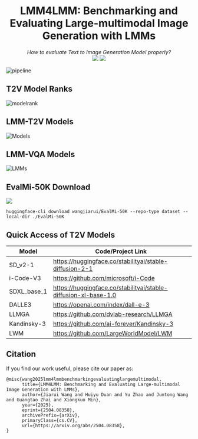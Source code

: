 
<div align="center">
   <h1>LMM4LMM: Benchmarking and Evaluating Large-multimodal Image Generation with LMMs</h1>
   <i>How to evaluate Text to Image Generation Model properly?</i>
   <div>
      <!-- <a href="https://arxiv.org/abs/2504.08358"><img src="https://arxiv.org/abs/2504.08358"/></a> -->
      <a href="https://arxiv.org/abs/2504.08358"><img src="https://img.shields.io/badge/Arxiv-2504.08358-red"/></a>
      <a href="https://huggingface.co/datasets/wangjiarui/EvalMi-50K/tree/main"><img src="https://img.shields.io/badge/%F0%9F%A4%97%20Hugging%20Face-Dataset-green"></a>
   </div>
</div>

![pipeline](https://github.com/user-attachments/assets/c322826f-12f3-48a1-b62f-b1c731dc4ba6)
## T2V Model Ranks
![modelrank](https://github.com/user-attachments/assets/1ff75fa2-f9fe-43c1-8e34-bd72d9a9d443)
## LMM-T2V Models
![Models](https://github.com/user-attachments/assets/fad370b3-9a65-4625-8542-03e11550c335)
## LMM-VQA Models
![LMMs](https://github.com/user-attachments/assets/dea7d25a-1ba3-4865-b4d5-ebf6857842c3)
## EvalMi-50K Download
 <a href="https://huggingface.co/datasets/wangjiarui/EvalMi-50K/tree/main"><img src="https://img.shields.io/badge/%F0%9F%A4%97%20Hugging%20Face-Dataset-green"></a>
```
huggingface-cli download wangjiarui/EvalMi-50K --repo-type dataset --local-dir ./EvalMi-50K
```
## Quick Access of T2V Models
| Model |Code/Project Link |
|---|---|
|SD_v2-1|https://huggingface.co/stabilityai/stable-diffusion-2-1|
|i-Code-V3|https://github.com/microsoft/i-Code|
|SDXL_base_1|https://huggingface.co/stabilityai/stable-diffusion-xl-base-1.0|
|DALLE3|https://openai.com/index/dall-e-3|
|LLMGA|https://github.com/dvlab-research/LLMGA|
|Kandinsky-3|https://github.com/ai-forever/Kandinsky-3|
|LWM|https://github.com/LargeWorldModel/LWM|


## Citation

If you find our work useful, please cite our paper as:
```
@misc{wang2025lmm4lmmbenchmarkingevaluatinglargemultimodal,
      title={LMM4LMM: Benchmarking and Evaluating Large-multimodal Image Generation with LMMs}, 
      author={Jiarui Wang and Huiyu Duan and Yu Zhao and Juntong Wang and Guangtao Zhai and Xiongkuo Min},
      year={2025},
      eprint={2504.08358},
      archivePrefix={arXiv},
      primaryClass={cs.CV},
      url={https://arxiv.org/abs/2504.08358}, 
}
```
